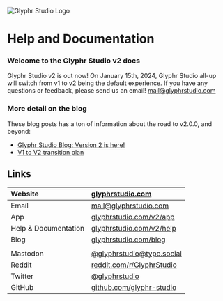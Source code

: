 ![Glyphr Studio Logo](/logo-wordmark-vertical-blue.svg)

# Help and Documentation

### Welcome to the Glyphr Studio v2 docs

Glyphr Studio v2 is out now! On January 15th, 2024, Glyphr Studio all-up will switch
from v1 to v2 being the default experience. If you have any questions or feedback, please
send us an email! mail@glyphrstudio.com

### More detail on the blog

These blog posts has a ton of information about the road to v2.0.0, and beyond:

- [Glyphr Studio Blog: Version 2 is here!](https://www.glyphrstudio.com/blog/2023/12/02/version-2-is-here/)
- [V1 to V2 transition plan](https://www.glyphrstudio.com/blog/2023/12/02/v1-to-v2-transition-plan/)

## Links

| Website              | [glyphrstudio.com](https://www.glyphrstudio.com)                    |
| :------------------- | :------------------------------------------------------------------ |
| Email                | [mail@glyphrstudio.com](mailto:mail@glyphrstudio.com)               |
| App                  | [glyphrstudio.com/v2/app](https://www.glyphrstudio.com/v2/app)      |
| Help & Documentation | [glyphrstudio.com/v2/help](https://www.glyphrstudio.com/v2/help/)   |
| Blog                 | [glyphrstudio.com/blog](https://www.glyphrstudio.com/blog/)         |
|                      |                                                                     |
| Mastodon             | [@glyphrstudio@typo.social](https://typo.social/@glyphrstudio)      |
| Reddit               | [reddit.com/r/GlyphrStudio](https://www.reddit.com/r/GlyphrStudio/) |
| Twitter              | [@glyphrstudio](https://twitter.com/glyphrstudio)                   |
| GitHub               | [github.com/glyphr-studio](https://github.com/glyphr-studio)        |

